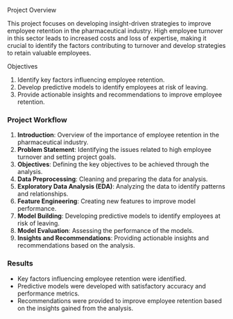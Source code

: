 Project Overview

This project focuses on developing insight-driven strategies to improve employee retention in the pharmaceutical industry. High employee turnover in this sector leads to increased costs and loss of expertise, making it crucial to identify the factors contributing to turnover and develop strategies to retain valuable employees.

 Objectives

1. Identify key factors influencing employee retention.
2. Develop predictive models to identify employees at risk of leaving.
3. Provide actionable insights and recommendations to improve employee retention.


### Project Workflow

1. **Introduction**: Overview of the importance of employee retention in the pharmaceutical industry.
2. **Problem Statement**: Identifying the issues related to high employee turnover and setting project goals.
3. **Objectives**: Defining the key objectives to be achieved through the analysis.
4. **Data Preprocessing**: Cleaning and preparing the data for analysis.
5. **Exploratory Data Analysis (EDA)**: Analyzing the data to identify patterns and relationships.
6. **Feature Engineering**: Creating new features to improve model performance.
7. **Model Building**: Developing predictive models to identify employees at risk of leaving.
8. **Model Evaluation**: Assessing the performance of the models.
9. **Insights and Recommendations**: Providing actionable insights and recommendations based on the analysis.

### Results

- Key factors influencing employee retention were identified.
- Predictive models were developed with satisfactory accuracy and performance metrics.
- Recommendations were provided to improve employee retention based on the insights gained from the analysis.
